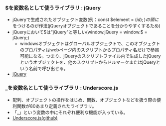 ### $を変数名として使うライブラリ : jQuery

- jQueryで生成されたオブジェクト変数(例：const $element = $(id);)の頭に$をつけるのが作法(jQueryオブジェクトであることを分かりやすくするため)
- jQueryにおいて$は"jQuery"と等しい(window.jQuery = window.$ = jQuery;)
  - windowsオブジェクトはグローバルオブジェクトで、このオブジェクトのプロパティはwebページ内のスクリプトからプロパティ名だけで参照可能になる。つまり、jQueryのスクリプトファイル内で生成したjQueryというオブジェクトを、他のスクリプトからドルマークまたはjQueryという名前で呼び出せる。
- [jQuery](https://jquery.com/)

### \_を変数名として使うライブラリ : Underscore.js

- 配列、オブジェクトの操作をはじめ、関数、オブジェクトなどを扱う際の便利関数が80あまり定義されたライブラリ。
- 「⁠\_」という変数の中にそれぞれ便利な機能が入っている。
- [Underscore.js(github)](https://github.com/jashkenas/underscore/)
